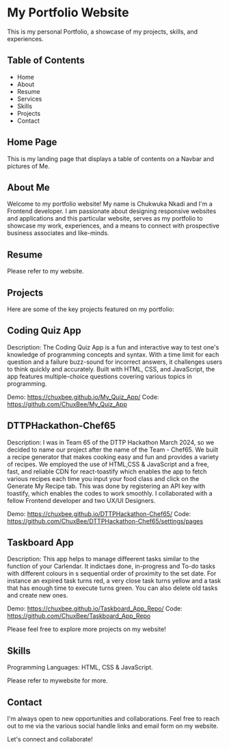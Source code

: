 # My Portfolio Website

This is my personal Portfolio, a showcase of my projects, skills, and experiences.

## Table of Contents

- Home
- About
- Resume
- Services
- Skills
- Projects
- Contact

## Home Page
This is my landing page that displays a table of contents on a Navbar and pictures of Me.

## About Me
Welcome to my portfolio website! My name is Chukwuka Nkadi and I'm a Frontend developer. I am passionate about designing responsive websites and applications and this particular website, serves as my portfolio to showcase my work, experiences, and a means to connect with prospective business associates and like-minds.

## Resume
Please refer to my website.

## Projects
Here are some of the key projects featured on my portfolio:

## Coding Quiz App

Description: The Coding Quiz App is a fun and interactive way to test one's knowledge of programming concepts and syntax. With a time limit for each question and a failure buzz-sound for incorrect answers, it challenges users to think quickly and accurately. Built with HTML, CSS, and JavaScript, the app features multiple-choice questions covering various topics in programming.

Demo: https://chuxbee.github.io/My_Quiz_App/
Code: https://github.com/ChuxBee/My_Quiz_App

## DTTPHackathon-Chef65

Description: I was in Team 65 of the DTTP Hackathon March 2024, so we decided to name our project after the name of the Team - Chef65. We built a recipe generator that makes cooking easy and fun and provides a variety of recipes. We employed the use of HTML,CSS & JavaScript and a free, fast, and reliable CDN for react-toastify which enables the app to fetch various recipes each time you input your food class and click on the Generate My Recipe tab. This was done by registering an API key with toastify, which enables the codes to work smoothly. I collaborated with a fellow Frontend developer and two UX/UI Designers.

Demo: https://chuxbee.github.io/DTTPHackathon-Chef65/
Code: https://github.com/ChuxBee/DTTPHackathon-Chef65/settings/pages

## Taskboard App

Description: This app helps to manage diffeerent tasks similar to the function of your Carlendar. It indictaes done, in-progress and To-do tasks with different colours in s sequential order of proximity to the set date. For instance an expired task turns red, a very close task turns yellow and a task that has enough time to execute turns green. You can also delete old tasks and create new ones.

Demo: https://chuxbee.github.io/Taskboard_App_Repo/
Code: https://github.com/ChuxBee/Taskboard_App_Repo

Please feel free to explore more projects on my website!

## Skills

Programming Languages: HTML, CSS & JavaScript.

Please refer to mywebsite for more.



## Contact

I'm always open to new opportunities and collaborations. Feel free to reach out to me via the various social handle links and email form on my website.

Let's connect and collaborate!
